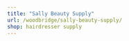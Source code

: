 ```yaml
---
title: "Sally Beauty Supply"
url: /woodbridge/sally-beauty-supply/
shop: hairdresser supply
---
```

